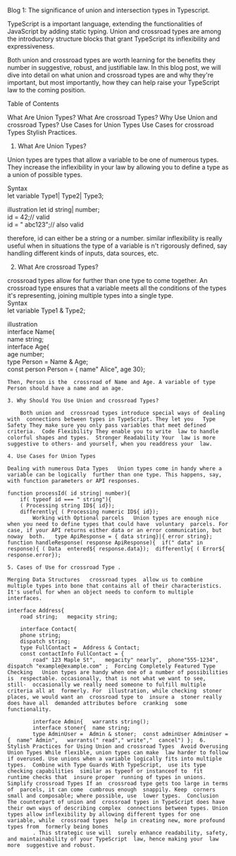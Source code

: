 
Blog 1: The significance of union and intersection types in Typescript.

TypeScript is a  important language, extending the functionalities of JavaScript by adding static typing. Union and  crossroad types are among the  introductory  structure blocks that grant TypeScript its inflexibility and expressiveness. 

Both union and  crossroad types are worth  learning for the benefits they  number in  suggestive, robust, and  justifiable  law. In this blog post, we will dive into detail on what union and  crossroad types are and why they're important, but most importantly, how they can help raise your TypeScript  law to the coming  position.   

Table of Contents 

What Are Union Types?  What Are crossroad Types?  Why Use Union and crossroad Types?  Use Cases for Union Types  Use Cases for crossroad Types  Stylish Practices.

1. What Are Union Types?  

Union types are types that allow a variable to be one of  numerous types. They increase the inflexibility in your  law by allowing you to define a type as a union of possible types.  

Syntax   
let variable Type1| Type2| Type3;  

illustration
   let id string| number;  
   id =  42;// valid  
   id = " abc123";// also valid  

   therefore, id can either be a string or a number. similar inflexibility is really useful when in situations the type of a variable is n't  rigorously defined, say handling different kinds of inputs, data sources, etc.   
   
   2. What Are crossroad Types?  
   
   crossroad types allow for  further than one type to come together. An  crossroad type ensures that a variable meets all the conditions of the types it's representing, joining multiple types into a single type.   
   Syntax   
   let variable Type1 & Type2;  
   
   illustration   
   interface Name{  
    name string;    
    interface Age{  
        age number;    
        type Person =  Name & Age;   
        const person Person = { name" Alice", age 30};  
        
    Then, Person is the  crossroad of Name and Age. A variable of type Person should have a name and an age.   
        
    3. Why Should You Use Union and crossroad Types?  
        
        Both union and  crossroad types introduce special ways of dealing with  connections between types in TypeScript. They let you   Type Safety They make sure you only pass variables that meet defined criteria.  Code Flexibility They enable you to write  law to handle  colorful shapes and types.  Stronger Readability Your  law is more  suggestive to others- and yourself, when you readdress your  law.  
        
    4. Use Cases for Union Types  
        
    Dealing with numerous Data Types   Union types come in handy where a variable can be logically  further than one type. This happens, say, with function parameters or API responses.   
        
    function processId( id string| number){  
        if( typeof id === " string"){ 
        ( Processing string ID${ id});  
        differently{ ( Processing numeric ID${ id}); 
            Working with Optional parcels   Union types are enough nice when you need to define types that could have  voluntary  parcels. For case, if your API returns either data or an error communication, but  noway  both.   type ApiResponse = { data string}|{ error string};   function handleResponse( response ApiResponse){  if(" data" in response){ ( Data  entered${ response.data});  differently{ ( Error${ response.error});
            
    5. Cases of Use for crossroad Type . 

    Merging Data Structures   crossroad types  allow us to combine multiple types into bone that contains all of their characteristics. It's useful for when an object needs to conform to multiple interfaces.   
    
    interface Address{   
        road string;   megacity string;   

        interface Contact{  
        phone string;  
        dispatch string;   
        type FullContact =  Address & Contact;   
        const contactInfo FullContact = {   
            road" 123 Maple St",   megacity" nearly",  phone"555-1234",  dispatch "example@example.com" ;  Forcing Completely Featured Type Checking   Union types are handy when one of a number of possibilities is  respectable. occasionally, that is not what we want to see,  still-  occasionally we really need someone to fulfill multiple criteria all at  formerly. For  illustration, while checking  stoner  places, we would want an  crossroad type to  insure a  stoner really does have all  demanded attributes before  cranking  some functionality. 
            
            interface Admin{   warrants string();   
            interface stoner{  name string;   
            type AdminUser =  Admin & stoner;  const adminUser AdminUser = {  name" Admin",   warrants(" read"," write","  cancel") };  6. Stylish Practices for Using Union and crossroad Types  Avoid Overusing Union Types While flexible, union types can make  law harder to follow if overused. Use unions when a variable logically fits into multiple types.  Combine with Type Guards With TypeScript,  use its type checking capabilities  similar as typeof or instanceof to  fit  runtime checks that  insure proper  running of types in unions.  Simplify crossroad Types If an  crossroad type gets too large in terms of  parcels, it can come  cumbrous enough  snappily. Keep  corners small and composable; where possible, use  lower types.  Conclusion  The counterpart of union and  crossroad types in TypeScript does have their own ways of describing complex  connections between types. Union types allow inflexibility by allowing different types for one variable, while  crossroad types  help in creating new, more profound types from  formerly being bones
            . This strategic use will  surely enhance readability, safety, and maintainability of your TypeScript  law, hence making your  law more  suggestive and robust.   